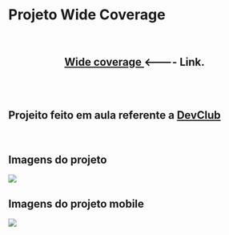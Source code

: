 <h1>Projeto Wide Coverage</h1>
<br>
<center><h2> <a href="https://alissonclaro.github.io/wide-coverage/" target="_blank"> Wide coverage </a>  <---- Link.</h2>  </center>
<br>
<br>
<h2>Projeito feito em aula referente a <a href="https://aulas.devclub.com.br">DevClub</a></h2>
<br>
<h2>Imagens do projeto</h2>
<img src="img/we-care-wide.png">
<br>
<h2>Imagens do projeto mobile</h2>
<img src="img/we-care-cell.png">
